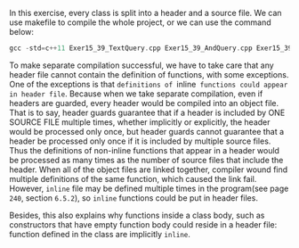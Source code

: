 In this exercise, every class is split into a header and a source file. We can use makefile to compile the whole project, or we can use the command below:

```cpp
gcc -std=c++11 Exer15_39_TextQuery.cpp Exer15_39_AndQuery.cpp Exer15_39_OrQuery.cpp Exer15_39_NotQuery.cpp Exer15_39_Ouery.cpp Exer15_39.cpp -o ./obj/Exer15_39.exe
```

To make separate compilation successful, we have to take care that any header file cannot contain the definition of functions, with some exceptions. One of the exceptions is that ```definitions of ```inline``` functions could appear in header file```. Because when we take separate compilation, even if headers are guarded, every header would be compiled into an object file. That is to say, header guards guarantee that if a header is included by ONE SOURCE FILE multiple times, whether implicitly or explicitly, the header would be processed only once, but header guards cannot guarantee that a header be processed only once if it is included by multiple source files. Thus the definitions of non-inline functions that appear in a header would be processed as many times as the number of source files that include the header. When all of the object files are linked together, compiler wound find multiple definitions of the same function, which caused the link fail. However, ```inline``` file may be defined multiple times in the program(see page ```240```, section ```6.5.2```), so ```inline``` functions could be put in header files.

Besides, this also explains why functions inside a class body, such as constructors that have empty function body could reside in a header file: function defined in the class are implicitly ```inline```.